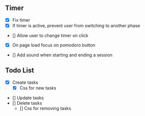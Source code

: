 ## Timer
- [x] Fix timer
- [x] If timer is active, prevent user from switching to another phase
- [] Allow user to change timer on click
- [x] On page load focus on pomodoro button
- [] Add sound when starting and ending a session

<!-- ## Spotify API
- [] Create css for active song
- [] Login to spotify
    - [] Choose a playist on spotify -->

## Todo List
- [x] Create tasks
    - [x] Css for new tasks
- [] Update tasks
- [] Delete tasks
    - [] Css for removing tasks